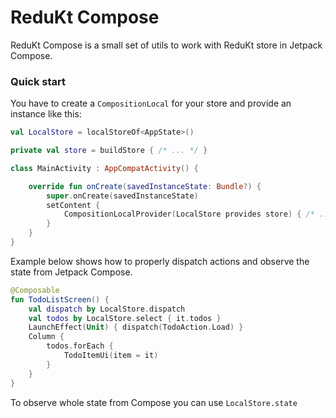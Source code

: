 # ReduKt Compose

ReduKt Compose is a small set of utils to work with ReduKt store in Jetpack Compose.

### Quick start

You have to create a `CompositionLocal` for your store and provide an instance like this:

```kotlin
val LocalStore = localStoreOf<AppState>()

private val store = buildStore { /* ... */ }

class MainActivity : AppCompatActivity() {

    override fun onCreate(savedInstanceState: Bundle?) {
        super.onCreate(savedInstanceState)
        setContent {
            CompositionLocalProvider(LocalStore provides store) { /* ... */ }
        }
    }
}
```

Example below shows how to properly dispatch actions and observe the state from Jetpack Compose.

```kotlin
@Composable
fun TodoListScreen() {
    val dispatch by LocalStore.dispatch
    val todos by LocalStore.select { it.todos }
    LaunchEffect(Unit) { dispatch(TodoAction.Load) }
    Column {
        todos.forEach {
            TodoItemUi(item = it)
        }
    }
}
```

To observe whole state from Compose you can use `LocalStore.state`
